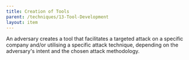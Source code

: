 ```yaml
---
title: Creation of Tools
parent: /techniques/13-Tool-Development
layout: item
---
```


<p>An adversary creates a tool that facilitates a targeted attack on a specific company and/or utilising a specific attack technique, depending on the adversary's intent and the chosen attack methodology.</p>
